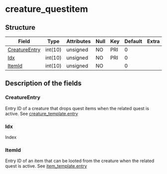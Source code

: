 # creature\_questitem

## Structure

| Field                           | Type        | Attributes | Null | Key | Default | Extra | Comment |
|---------------------------------|-------------|------------|------|-----|---------|-------|---------|
| [CreatureEntry](#creatureentry) | int(10)     | unsigned   | NO   | PRI | 0       |       |         |
| [Idx](#idx)                     | int(10)     | unsigned   | NO   | PRI | 0       |       |         |
| [ItemId](#itemid)               | int(10)     | unsigned   | NO   |     | 0       |       |         |

## Description of the fields

### CreatureEntry

Entry ID of a creature that drops quest items when the related quest is active. See [creature_template.entry](creature_template.md#entry)

### Idx

Index

### ItemId

Entry ID of an item that can be looted from the creature when the related quest is active. See [item_template.entry](item_template.md#entry)

